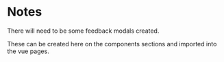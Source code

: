 # Notes

There will need to be some feedback modals created.

These can be created here on the components sections and imported into the vue pages. 